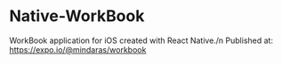 # Native-WorkBook
WorkBook application for iOS created with React Native./n
Published at: https://expo.io/@mindaras/workbook